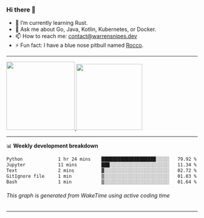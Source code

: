 ### Hi there 👋

- 🌱 I’m currently learning Rust.
- 💬 Ask me about Go, Java, Kotlin, Kubernetes, or Docker.
- 📫 How to reach me: contact@warrensnipes.dev
- ⚡ Fun fact: I have a blue nose pitbull named [Rocco](https://i.imgur.com/iLsSCKu.jpg).

-------


<a href="https://github.com/LockedThread/LockedThread">
  <img height="180em" src="https://github-readme-stats.vercel.app/api?username=LockedThread&theme=transparent&bg_color=00000000&show_icons=true&count_private=true" />
  <img height="174em" src="https://github-readme-stats.vercel.app/api/top-langs?username=LockedThread&theme=transparent&layout=compact&hide_progress=true&bg_color=00000000" />
  </a>

-------

📊 **Weekly development breakdown**
<!--START_SECTION:waka-->

```txt
Python             1 hr 24 mins    ████████████████████░░░░░   79.92 %
Jupyter            11 mins         ███░░░░░░░░░░░░░░░░░░░░░░   11.34 %
Text               2 mins          ▓░░░░░░░░░░░░░░░░░░░░░░░░   02.72 %
GitIgnore file     1 min           ▒░░░░░░░░░░░░░░░░░░░░░░░░   01.83 %
Bash               1 min           ▒░░░░░░░░░░░░░░░░░░░░░░░░   01.64 %
```

<!--END_SECTION:waka-->
###### *This graph is generated from WakeTime using active coding time*
-------
